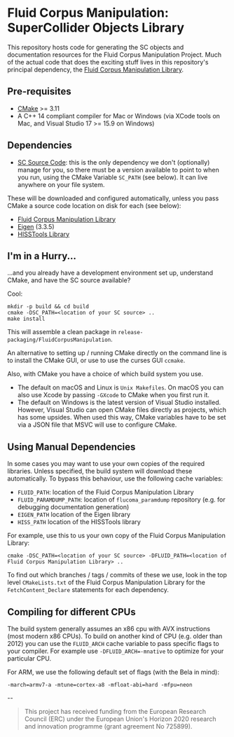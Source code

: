 # Fluid Corpus Manipulation: SuperCollider Objects Library

This repository hosts code for generating the SC objects and documentation resources for the Fluid Corpus Manipulation Project. Much of the actual code that does the exciting stuff lives in this repository's principal dependency, the [Fluid Corpus Manipulation Library]().

## Pre-requisites

- [CMake](http://cmake.org) >= 3.11
- A C++ 14 compliant compiler for Mac or Windows (via XCode tools on Mac, and Visual Studio 17 >= 15.9 on Windows)

## Dependencies

- [SC Source Code](https://github.com/supercollider/supercollider): this is the only dependency we don't (optionally) manage for you, so there must be a version available to point to when you run, using the CMake Variable `SC_PATH` (see below). It can live anywhere on your file system.

These will be downloaded and configured automatically, unless you pass CMake a source code location on disk for each (see below):

- [Fluid Corpus Manipulation Library]()
- [Eigen](https://gitlab.com/libeigen/eigen) (3.3.5)
- [HISSTools Library](https://github.com/AlexHarker/HISSTools_Library)

## I'm in a Hurry...

...and you already have a development environment set up, understand CMake, and have the SC source available?

Cool:

```
mkdir -p build && cd build
cmake -DSC_PATH=<location of your SC source> ..
make install
```

This will assemble a clean package in `release-packaging/FluidCorpusManipulation`.

An alternative to setting up / running CMake directly on the command line is to install the CMake GUI, or use to use the curses GUI `ccmake`.

Also, with CMake you have a choice of which build system you use.

- The default on macOS and Linux is `Unix Makefiles`. On macOS you can also use Xcode by passing `-GXcode` to CMake when you first run it.
- The default on Windows is the latest version of Visual Studio installed. However, Visual Studio can open CMake files directly as projects, which has some upsides. When used this way, CMake variables have to be set via a JSON file that MSVC will use to configure CMake.

## Using Manual Dependencies

In some cases you may want to use your own copies of the required libraries. Unless specified, the build system will download these automatically. To bypass this behaviour, use the following cache variables:

- `FLUID_PATH`: location of the Fluid Corpus Manipulation Library
- `FLUID_PARAMDUMP_PATH`: location of `flucoma_paramdump` repository (e.g. for debugging documentation generation)
- `EIGEN_PATH` location of the Eigen library
- `HISS_PATH` location of the HISSTools library

For example, use this to us your own copy of the Fluid Corpus Manipulation Library:

```
cmake -DSC_PATH=<location of your SC source> -DFLUID_PATH=<location of Fluid Corpus Manipulation Library> ..
```

To find out which branches / tags / commits of these we use, look in the top level `CMakeLists.txt` of the Fluid Corpus Manipulation Library for the `FetchContent_Declare` statements for each dependency.

## Compiling for different CPUs

The build system generally assumes an x86 cpu with AVX instructions (most modern x86 CPUs). To build on another kind of CPU (e.g. older than 2012) you can use the `FLUID_ARCH` cache variable to pass specific flags to your compiler. For example use `-DFLUID_ARCH=-mnative` to optimize for your particular CPU.

For ARM, we use the following default set of flags (with the Bela in mind):

```
-march=armv7-a -mtune=cortex-a8 -mfloat-abi=hard -mfpu=neon
```

--

> This project has received funding from the European Research Council (ERC) under the European Union's Horizon 2020 research and innovation programme (grant agreement No 725899).

